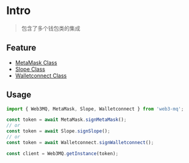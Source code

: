 # Intro

> 包含了多个钱包类的集成

## Feature

- [MetaMask Class](/docs/Web3MQ-SDK/JS-SDK/authorization/MetaMask)
- [Slope Class](/docs/Web3MQ-SDK/JS-SDK/authorization/Slope)
- [Walletconnect Class](/docs/Web3MQ-SDK/JS-SDK/authorization/Walletconnect)

## Usage

```ts
import { Web3MQ, MetaMask, Slope, Walletconnect } from 'web3-mq';

const token = await MetaMask.signMetaMask();
// or
const token = await Slope.signSlope();
// or
const token = await Walletconnect.signWalletconnect();

const client = Web3MQ.getInstance(token);
```
